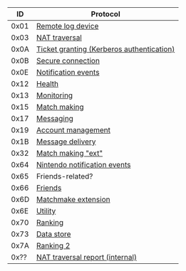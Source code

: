 | ID | Protocol |
| --- | --- |
| 0x01 | [Remote log device](Remote-Log-Device-Protocol) |
| 0x03 | [NAT traversal](NAT-Traversal-Protocol) |
| 0x0A | [Ticket granting (Kerberos authentication)](Authentication-Protocol) |
| 0x0B | [Secure connection](Secure-Protocol) |
| 0x0E | [Notification events](Notification-Protocol) |
| 0x12 | [Health](Health-Protocol) |
| 0x13 | [Monitoring](Monitoring-Protocol) |
| 0x15 | [Match making](Match-Making-Protocol) |
| 0x17 | [Messaging](Messaging-Protocol) |
| 0x19 | [Account management](Account-Management-Protocol) |
| 0x1B | [Message delivery](Message-Delivery-Protocol) |
| 0x32 | [Match making "ext"](Match-Making-Protocol-Ext) |
| 0x64 | [Nintendo notification events](Nintendo-Notification-Event-Protocol) |
| 0x65 | Friends-related? |
| 0x66 | [Friends](Friends-Protocol) |
| 0x6D | [Matchmake extension](Matchmake-Extension-Protocol) |
| 0x6E | [Utility](Utility-Protocol) |
| 0x70 | [Ranking](Ranking-Protocol) |
| 0x73 | [Data store](Data-Store-Protocol) |
| 0x7A | [Ranking 2](Ranking-Protocol-2) |
| 0x?? | [NAT traversal report (internal)](NAT-Traversal-Report-Internal-Protocol) |